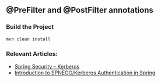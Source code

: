 ## @PreFilter and @PostFilter annotations

### Build the Project ###

```
mvn clean install
```

### Relevant Articles:
- [Spring Security – Kerberos](http://www.baeldung.com/xxxxxx)
- [Introduction to SPNEGO/Kerberos Authentication in Spring](https://www.baeldung.com/spring-security-kerberos)
